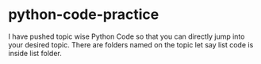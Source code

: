 # python-code-practice

I have pushed topic wise Python Code so that you can directly jump into your desired topic. There are folders named on the topic let say list code is inside list folder. 
